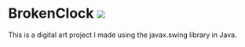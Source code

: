# BrokenClock [![](https://img.shields.io/badge/Download%20and%20-Run-brightgreen?style=for-the-badge)](https://github.com/Jminding/BrokenClock/releases/latest)
This is a digital art project I made using the javax.swing library in Java.
